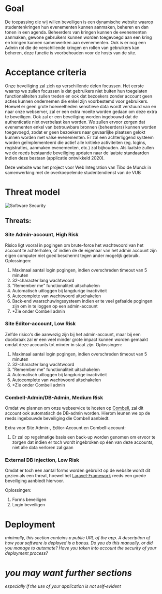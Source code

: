 # Goal
De toepassing die wij willen beveiligen is een dynamische website waarop studentenkringen hun evenementen kunnen aanmaken, beheren en dan tonen in een agenda. Beheerders van kringen kunnen de evenementen aanmaken, gewone gebruikers kunnen worden toegevoegd aan een kring en kringen kunnen samenwerken aan evenementen. Ook is er nog een Admin rol die de verschillende kringen en rollen van gebruikers kan beheren, deze functie is voorbehouden voor de hosts van de site.
# Acceptance criteria
Onze beveiliging zal zich op verschillende delen focussen. Het eerste waarop we zullen focussen is dat gebruikers niet buiten hun toegelaten functionaliteiten zullen treden en ook dat bezoekers zonder account geen acties kunnen ondernemen die enkel zijn voorbestemd voor gebruikers. Hoewel er geen grote hoeveelheden sensitieve data wordt verstuurd van en naar onze webserver, zal er een extra moeite worden gedaan om deze extra te beveiligen. Ook zal er een beveiliging worden ingebouwd dat de authenticatie niet overbelast kan worden. We zullen ervoor zorgen dat evenementen enkel van betrouwbare bronnen (beheerders) kunnen worden toegevoegd, zodat er geen bezoekers naar gevaarlijke plaatsen gelokt kunnen worden met valse evenementen. Er zal een achterliggend systeem worden geïmplementeerd die actief alle kritieke activiteiten (eg. logins, registraties, aanmaken evenementen, etc.) zal bijhouden. Als laatste zullen we de reeds bestaande beveiliging updaten naar de laatste standaarden indien deze bestaan (applicatie ontwikkeld 2020).

Deze website was het project voor Web Integration van Tibo de Munck in samenwerking met de overkoepelende studentendienst van de VUB

# Threat model
![Software Security](https://user-images.githubusercontent.com/46536105/137717074-fbbaf679-fa23-4760-8ddb-8455ab9f8d75.png)

## Threats:

### Site Admin-account, High Risk
Risico ligt vooral in pogingen om brute-force het wachtwoord van het account te achterhalen, of indien de de eigenaar van het admin account zijn eigen computer niet goed beschermt tegen ander mogelijk gebruik.
Oplossingen:
1. Maximaal aantal login pogingen, indien overschreden timeout van 5 minuten
2. 32-character lang wachtwoord
3. "Remember me" functionaliteit uitschakelen
4. Automatisch uitloggen bij langdurige inactiviteit
5. Autocomplete van wachtwoord uitschakelen
6. Back-end waarschuwingssysteem indien er te veel gefaalde pogingen zijn om in te loggen op een admin-account
7. *Zie onder Combell admin

### Site Editor-account, Low Risk
Zelfde risico's die aanwezig zijn bij het admin-account, maar bij een doorbraak zal er een veel minder grote impact kunnen worden gemaakt omdat deze accounts tot minder in staat zijn.
Oplossingen:
1. Maximaal aantal login pogingen, indien overschreden timeout van 5 minuten
2. 32-character lang wachtwoord
3. "Remember me" functionaliteit uitschakelen
4. Automatisch uitloggen bij langdurige inactiviteit
5. Autocomplete van wachtwoord uitschakelen
6. *Zie onder Combell admin

### Combell-Admin/DB-Admin, Medium Risk
Omdat we plannen om onze webservice te hosten op [Combell](https://www.combell.com/en/), zal dit account ook automatisch de DB-admin worden. Hierom leunen we op de reeds ingebouwde beveiliging die Combell aanbiedt.

Extra voor Site Admin-, Editor-Account en Combell-account:
1. Er zal op regelmatige basis een back-up worden genomen om ervoor te zorgen dat indien er toch wordt ingebroken op één van deze accounts, niet alle data verloren zal gaan

### External DB injection, Low Risk
Omdat er toch een aantal forms worden gebruikt op de website wordt dit gezien als een threat, hoewel het [Laravel-Framework](https://laravel.com/) reeds een goede beveiliging aanbiedt hiervoor.

Oplossingen:
1. Forms beveiligen
2. Login beveiligen

# Deployment
*minimally, this section contains a public URL of the app. A description of how your software is deployed is a bonus. Do you do this manually, or did you manage to automate? Have you taken into account the security of your deployment process?*
# *you may want further sections*
*especially if the use of your application is not self-evident*
